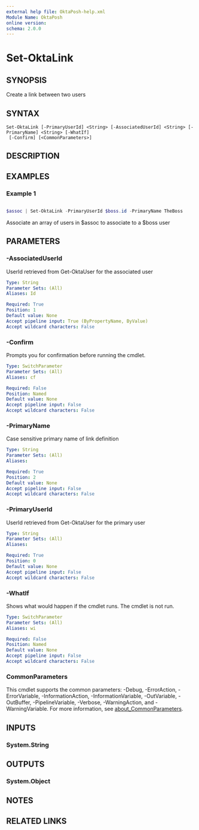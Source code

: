 ```yaml
---
external help file: OktaPosh-help.xml
Module Name: OktaPosh
online version:
schema: 2.0.0
---
```


# Set-OktaLink

## SYNOPSIS
Create a link between two users

## SYNTAX

```
Set-OktaLink [-PrimaryUserId] <String> [-AssociatedUserId] <String> [-PrimaryName] <String> [-WhatIf]
 [-Confirm] [<CommonParameters>]
```

## DESCRIPTION


## EXAMPLES

### Example 1
```powershell

$assoc | Set-OktaLink -PrimaryUserId $boss.id -PrimaryName TheBoss
```

Associate an array of users in $assoc to associate to a $boss user

## PARAMETERS

### -AssociatedUserId
UserId retrieved from Get-OktaUser for the associated user

```yaml
Type: String
Parameter Sets: (All)
Aliases: Id

Required: True
Position: 1
Default value: None
Accept pipeline input: True (ByPropertyName, ByValue)
Accept wildcard characters: False
```

### -Confirm
Prompts you for confirmation before running the cmdlet.

```yaml
Type: SwitchParameter
Parameter Sets: (All)
Aliases: cf

Required: False
Position: Named
Default value: None
Accept pipeline input: False
Accept wildcard characters: False
```

### -PrimaryName
Case sensitive primary name of link definition

```yaml
Type: String
Parameter Sets: (All)
Aliases:

Required: True
Position: 2
Default value: None
Accept pipeline input: False
Accept wildcard characters: False
```

### -PrimaryUserId
UserId retrieved from Get-OktaUser for the primary user

```yaml
Type: String
Parameter Sets: (All)
Aliases:

Required: True
Position: 0
Default value: None
Accept pipeline input: False
Accept wildcard characters: False
```

### -WhatIf
Shows what would happen if the cmdlet runs.
The cmdlet is not run.

```yaml
Type: SwitchParameter
Parameter Sets: (All)
Aliases: wi

Required: False
Position: Named
Default value: None
Accept pipeline input: False
Accept wildcard characters: False
```

### CommonParameters
This cmdlet supports the common parameters: -Debug, -ErrorAction, -ErrorVariable, -InformationAction, -InformationVariable, -OutVariable, -OutBuffer, -PipelineVariable, -Verbose, -WarningAction, and -WarningVariable. For more information, see [about_CommonParameters](http://go.microsoft.com/fwlink/?LinkID=113216).

## INPUTS

### System.String

## OUTPUTS

### System.Object
## NOTES

## RELATED LINKS
